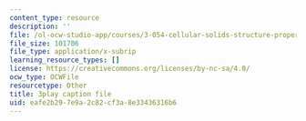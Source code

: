 ```yaml
---
content_type: resource
description: ''
file: /ol-ocw-studio-app/courses/3-054-cellular-solids-structure-properties-and-applications-spring-2015/eafe2b297e9a2c82cf3a8e33436316b6_hOZ6-geaRUo.srt
file_size: 101706
file_type: application/x-subrip
learning_resource_types: []
license: https://creativecommons.org/licenses/by-nc-sa/4.0/
ocw_type: OCWFile
resourcetype: Other
title: 3play caption file
uid: eafe2b29-7e9a-2c82-cf3a-8e33436316b6
---
```

